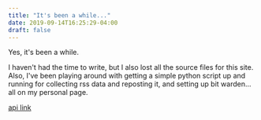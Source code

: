 ```yaml
---
title: "It's been a while..."
date: 2019-09-14T16:25:29-04:00
draft: false
---
```

Yes, it's been a while.

I haven't had the time to write, but I also lost all the source files for this site. Also, I've been playing around with getting a simple python script up and running for collecting rss data and reposting it, and setting up bit warden... all on my personal page.

[api link](https://api.reddtech.us)


